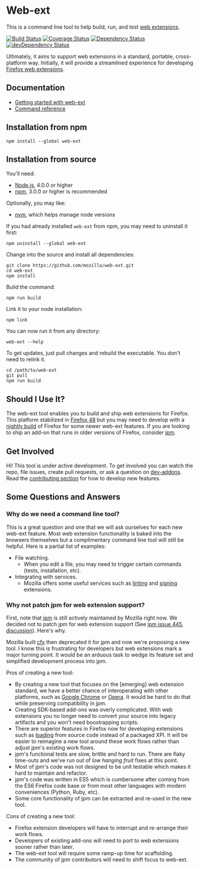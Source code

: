 # Web-ext

This is a command line tool to help build, run, and test
[web extensions](https://wiki.mozilla.org/WebExtensions).

[![Build Status](https://travis-ci.org/mozilla/web-ext.svg?branch=master)](https://travis-ci.org/mozilla/web-ext)
[![Coverage Status](https://coveralls.io/repos/github/mozilla/web-ext/badge.svg?branch=master)](https://coveralls.io/github/mozilla/web-ext?branch=master)
[![Dependency Status](https://david-dm.org/mozilla/web-ext.svg)](https://david-dm.org/mozilla/web-ext)
[![devDependency Status](https://david-dm.org/mozilla/web-ext/dev-status.svg)](https://david-dm.org/mozilla/web-ext#info=devDependencies)

Ultimately, it aims to support web extensions in a standard, portable,
cross-platform way. Initially, it will provide a streamlined experience for developing
[Firefox web extensions](https://developer.mozilla.org/en-US/Add-ons/WebExtensions).

## Documentation

* [Getting started with web-ext](https://developer.mozilla.org/en-US/Add-ons/WebExtensions/Getting_started_with_web-ext)
* [Command reference](https://developer.mozilla.org/en-US/Add-ons/WebExtensions/web-ext_command_reference)

## Installation from npm

    npm install --global web-ext

## Installation from source

You'll need:
* [Node.js](https://nodejs.org/en/), 4.0.0 or higher
* [npm](https://www.npmjs.com/), 3.0.0 or higher is recommended

Optionally, you may like:
* [nvm](https://github.com/creationix/nvm), which helps manage node versions

If you had already installed `web-ext` from npm,
you may need to uninstall it first:

    npm uninstall --global web-ext

Change into the source and install all dependencies:

    git clone https://github.com/mozilla/web-ext.git
    cd web-ext
    npm install

Build the command:

    npm run build

Link it to your node installation:

    npm link

You can now run it from any directory:

    web-ext --help

To get updates, just pull changes and rebuild the executable. You don't
need to relink it.

    cd /path/to/web-ext
    git pull
    npm run build

## Should I Use It?

The web-ext tool enables you to build and ship web extensions for Firefox.
This platform stabilized in
[Firefox 48](https://blog.mozilla.org/addons/2016/04/29/webextensions-in-firefox-48/)
but you may need to develop with a
[nightly build](https://nightly.mozilla.org/) of Firefox for some newer web-ext
features. If you are looking to ship an add-on that runs in older versions of
Firefox, consider [jpm](https://github.com/mozilla-jetpack/jpm/).

## Get Involved

Hi! This tool is under active development. To get involved you can watch the repo,
file issues, create pull requests, or ask a question on
[dev-addons](https://mail.mozilla.org/listinfo/dev-addons).
Read the [contributing section](CONTRIBUTING.md) for how to develop new features.

## Some Questions and Answers

### Why do we need a command line tool?

This is a great question and one that we will ask ourselves for each new web-ext
feature. Most web extension functionality is baked into the browsers
themselves but a complimentary command line tool will still be helpful.
Here is a partial list of examples:

* File watching.
  * When you edit a file, you may need to trigger certain commands (tests,
    installation, etc).
* Integrating with services.
  * Mozilla offers some useful services such as
    [linting](https://github.com/mozilla/addons-linter) and
    [signing](http://olympia.readthedocs.org/en/latest/topics/api/signing.html)
    extensions.

### Why not patch jpm for web extension support?

First, note that [jpm](https://github.com/mozilla-jetpack/jpm/) is still
actively maintained by Mozilla right now.
We decided not to patch jpm for web extension support (See
[jpm issue 445](https://github.com/mozilla-jetpack/jpm/issues/445),
[discussion](https://mail.mozilla.org/pipermail/dev-addons/2015-December/000230.html)).
Here's why.

Mozilla built [cfx](https://developer.mozilla.org/en-US/Add-ons/SDK/Tools/cfx)
then deprecated it for jpm and now we're proposing a new tool.
I know this is frustrating for developers but web extensions mark a major
turning point. It would be an arduous task to wedge its feature set and
simplified development process into jpm.

Pros of creating a new tool:

* By creating a new tool that focuses on the [emerging] web extension standard,
  we have a better chance of interoperating with other platforms, such as
  [Google Chrome](https://developer.chrome.com/extensions) or
  [Opera](https://dev.opera.com/extensions/).
  It would be hard to do that while preserving compatibility in jpm.
* Creating SDK-based add-ons was overly complicated. With web extensions you no
  longer need to convert your source into legacy artifacts and you won't need
  boostrapping scripts.
* There are superior features in Firefox now for developing extensions such
  as [loading](https://blog.mozilla.org/addons/2015/12/23/loading-temporary-add-ons/)
  from source code instead of a packaged XPI. It will be
  easier to reimagine a new tool around these work flows rather than
  adjust jpm's existing work flows.
* jpm's functional tests are slow, brittle and hard to run. There are flaky
  time-outs and we've run out of *low hanging fruit* fixes at this point.
* Most of jpm's code was not designed to be unit testable which makes it hard to
  maintain and refactor.
* jpm's code was written in ES5 which is cumbersome after coming from the ES6
  Firefox code base or from most other languages with modern conveniences
  (Python, Ruby, etc).
* Some core functionality of jpm can be extracted and re-used in the new tool.

Cons of creating a new tool:

* Firefox extension developers will have to interrupt and re-arrange their work flows.
* Developers of existing add-ons will need to port to web extensions sooner rather than later.
* The web-ext tool will require some ramp-up time for scaffolding.
* The community of jpm contributors will need to shift focus to web-ext.

